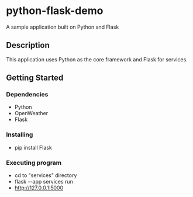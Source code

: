# python-flask-demo
A sample application built on Python and Flask

## Description
This application uses Python as the core framework and Flask for services.

## Getting Started

### Dependencies

* Python
* OpenWeather
* Flask

### Installing

* pip install Flask

### Executing program

* cd to "services" directory
* flask --app services run
* http://127.0.0.1:5000
